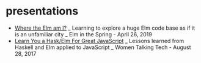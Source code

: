 # presentations

- [Where the Elm am I?](https://github.com/glitteringkatie/presentations/blob/master/elm-in-the-spring/where-the-elm.pdf)
  _ Learning to explore a huge Elm code base as if it is an unfamiliar city
  _ Elm in the Spring - April 26, 2019
- [Learn You a Hask/Elm For Great JavaScript](https://github.com/glitteringkatie/presentations/blob/master/lightning/Learn%20You%20a%20HaskElm.pdf)
  _ Lessons learned from Haskell and Elm applied to JavaScript
  _ Women Talking Tech - August 28, 2017
